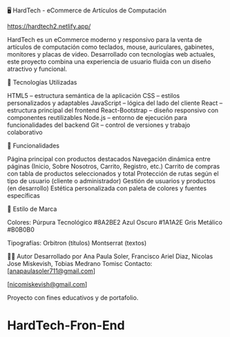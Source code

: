 🖥️ HardTech - eCommerce de Artículos de Computación

https://hardtech2.netlify.app/

HardTech es un eCommerce moderno y responsivo para la venta de artículos de computación como teclados, mouse, auriculares, gabinetes, monitores y placas de video. Desarrollado con tecnologías web actuales, este proyecto combina una experiencia de usuario fluida con un diseño atractivo y funcional.

🚀 Tecnologías Utilizadas

HTML5 – estructura semántica de la aplicación
CSS – estilos personalizados y adaptables
JavaScript – lógica del lado del cliente
React – estructura principal del frontend
React-Bootstrap – diseño responsivo con componentes reutilizables
Node.js – entorno de ejecución para funcionalidades del backend
Git – control de versiones y trabajo colaborativo

🛒 Funcionalidades

Página principal con productos destacados
Navegación dinámica entre páginas (Inicio, Sobre Nosotros, Carrito, Registro, etc.)
Carrito de compras con tabla de productos seleccionados y total
Protección de rutas según el tipo de usuario (cliente o administrador)
Gestión de usuarios y productos (en desarrollo)
Estética personalizada con paleta de colores y fuentes específicas

🎨 Estilo de Marca

Colores:
Púrpura Tecnológico #8A2BE2
Azul Oscuro #1A1A2E
Gris Metálico #B0B0B0

Tipografías:
Orbitron (títulos)
Montserrat (textos)


👨‍💻 Autor
Desarrollado por Ana Paula Soler, Francisco Ariel Diaz, Nicolas Jose Miskevish, Tobias Medrano Tomisc
Contacto: 
[anapaulasoler711@gmail.com]

[nicomiskevish@gmail.com]


Proyecto con fines educativos y de portafolio.


# HardTech-Fron-End
